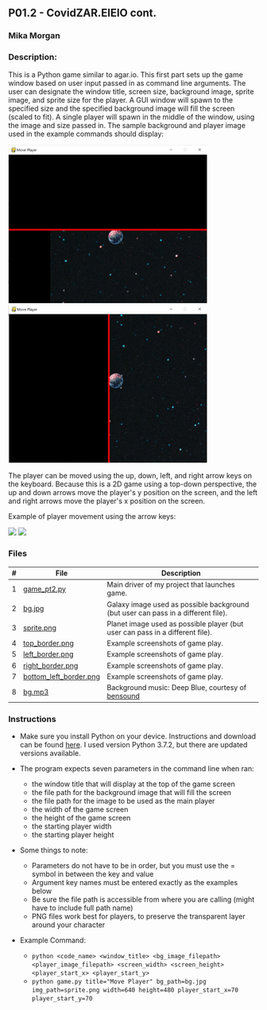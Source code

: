 ## P01.2 - CovidZAR.EIEIO cont.
### Mika Morgan
### Description:

This is a Python game similar to agar.io. This first part sets up the game window based on user input passed in as command line arguments. The user can designate the window title, screen size, background image, sprite image, and sprite size for the player. A GUI window will spawn to the specified size and the specified background image will fill the screen (scaled to fit). A single player will spawn in the middle of the window, using the image and size passed in. The sample background and player image used in the example commands should display:

<img src="top_border.png" width="400">
<img src="left_border.png" width="400">

The player can be moved using the up, down, left, and right arrow keys on the keyboard. Because this is a 2D game using a top-down perspective, the up and down arrows move the player's y position on the screen, and the left and right arrows move the player's x position on the screen.

Example of player movement using the arrow keys:

<img src="right_border.png" width="400">
<img src="bottom_left_border.png" width="400">

### Files

|   #   | File            | Description                                        |
| :---: | --------------- | -------------------------------------------------- |
|   1   | [game_pt2.py](game_pt2.py)         | Main driver of my project that launches game.      |
|   2   | [bg.jpg](bg.jpg)           | Galaxy image used as possible background (but user can pass in a different file).     |
|   3   | [sprite.png](sprite.png)         | Planet image used as possible player (but user can pass in a different file).      |
|   4   | [top_border.png](top_border.png)         | Example screenshots of game play.      |
|   5   | [left_border.png](left_border.png)         | Example screenshots of game play.      |
|   6   | [right_border.png](right_border.png)         | Example screenshots of game play.      |
|   7   | [bottom_left_border.png](bottom_left_border.png)         | Example screenshots of game play.      |
|   8   | [bg.mp3](bg.mp3)         | Background music: Deep Blue, courtesy of [bensound](https://www.bensound.com)     |


### Instructions

- Make sure you install Python on your device. Instructions and download can be found [here](https://www.python.org/downloads/). I used version Python 3.7.2, but there are updated versions available.
  
- The program expects seven parameters in the command line when ran:
  - the window title that will display at the top of the game screen
  - the file path for the background image that will fill the screen
  - the file path for the image to be used as the main player
  - the width of the game screen
  - the height of the game screen
  - the starting player width
  - the starting player height

- Some things to note:
  - Parameters do not have to be in order, but you must use the = symbol in between the key and value
  - Argument key names must be entered exactly as the examples below
  - Be sure the file path is accessible from where you are calling (might have to include full path name)
  - PNG files work best for players, to preserve the transparent layer around your character

- Example Command:
    - `python <code_name> <window_title> <bg_image_filepath> <player_image_filepath> <screen_width> <screen_height> <player_start_x> <player_start_y>`
    - `python game.py title="Move Player" bg_path=bg.jpg img_path=sprite.png width=640 height=480 player_start_x=70 player_start_y=70`